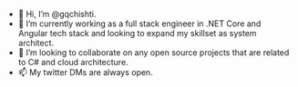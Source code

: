 - 👋 Hi, I’m @gqchishti.
- 🌱 I’m currently working as a full stack engineer in .NET Core and Angular tech stack and looking to expand my skillset as system architect.
- 💞️ I’m looking to collaborate on any open source projects that are related to C# and cloud architecture.
- 📫 My twitter DMs are always open.

<!---
gqchishti/gqchishti is a ✨ special ✨ repository because its `README.md` (this file) appears on your GitHub profile.
You can click the Preview link to take a look at your changes.
--->
